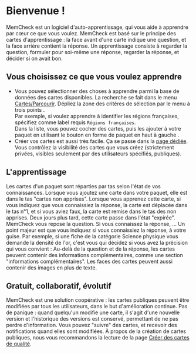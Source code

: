 ﻿<link rel="stylesheet" href="https://maxcdn.bootstrapcdn.com/font-awesome/4.7.0/css/font-awesome.min.css">

# Bienvenue !
MemCheck est un logiciel d'auto-apprentissage, qui vous aide à apprendre par cœur ce que vous voulez.
MemCheck est basé sur le principe des cartes d'apprentissage : la face avant d'une carte indique une question, et la face arrière contient la réponse.
Un apprentissage consiste à regarder la question, formuler pour soi-même une réponse, regarder la réponse, et décider si on avait bon.

## Vous choisissez ce que vous voulez apprendre
- Vous pouvez sélectionner des choses à apprendre parmi la base de données des cartes disponibles.
    La recherche se fait dans le menu [Cartes/Parcourir](https://memcheckfr.azurewebsites.net/Search/Index).
    Dépliez la zone des critères de sélection par le menu à trois points <i class="fa fa-ellipsis-v"></i>.  
    Par exemple, si voulez apprendre à identifier les régions françaises, spécifiez comme label requis `Régions françaises`.  
    Dans la liste, vous pouvez cocher des cartes, puis les ajouter à votre paquet en utilisant le bouton en forme de paquet en haut à gauche <i class="fa fa-inbox"></i>.
- Créer vos cartes est aussi très facile.
    Ça se passe dans la [page dédiée](https://memcheckfr.azurewebsites.net/Authoring/Index).
    Vous contrôlez la visibilité des cartes que vous créez (strictement privées, visibles seulement par des utilisateurs spécifiés, publiques).

## L'apprentissage
Les cartes d'un paquet sont réparties par tas selon l'état de vos connaissances.
Lorsque vous ajoutez une carte dans votre paquet, elle est dans le tas "cartes non apprises".
Lorsque vous apprenez cette carte, si vous indiquez que vous connaissiez la réponse, la carte est déplacée dans le tas n°1, et si vous aviez faux, la carte est remise dans le tas des non apprises.
Deux jours plus tard, cette carte passe dans l'état "expirée".
MemCheck vous repose la question.
Si vous connaissez la réponse, ...
Un point majeur est que vous indiquez si vous connaissiez la réponse, à votre guise.
Par exemple, si une fiche de la catégorie Science physique vous demande la densité de l'or, c'est vous qui décidez si vous avez la précision qui vous convient :
Au-delà de la question et de la réponse, les cartes peuvent contenir des informations complémentaires, comme une section "informations complémentaires".
Les faces des cartes peuvent aussi contenir des images en plus de texte.

## Gratuit, collaboratif, évolutif
MemCheck est une solution coopérative : les cartes publiques peuvent être modifiées par tous les utilisateurs, dans le but d'amélioration continue.
Pas de panique : quand quelqu'un modifie une carte, il s'agit d'une nouvelle version et l'historique des versions est conservé, permettant de ne pas perdre d'information.
Vous pouvez "suivre" des cartes, et recevoir des notifications quand elles sont modifiées.
À propos de la création de cartes publiques, nous vous recommandons la lecture de la page [Créer des cartes de qualité](https://memcheckfr.azurewebsites.net/Doc/MdRenderer?refererRoute=%2FAuthoring%2FIndex&cultureName=fr).

